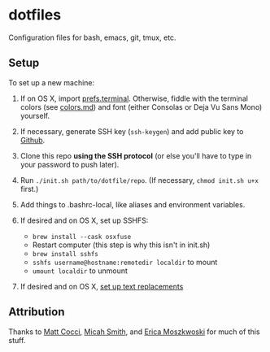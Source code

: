 # dotfiles

Configuration files for bash, emacs, git, tmux, etc.

## Setup

To set up a new machine:

1. If on OS X, import [prefs.terminal](https://github.com/pearlzli/dotfiles/blob/master/prefs.terminal). Otherwise, fiddle with the terminal colors (see [colors.md](https://github.com/pearlzli/dotfiles/blob/master/colors.md)) and font (either Consolas or Deja Vu Sans Mono) yourself.

2. If necessary, generate SSH key (`ssh-keygen`) and add public key to [Github](https://github.com/settings/keys).

3. Clone this repo **using the SSH protocol** (or else you'll have to type in your password to push later).

4. Run `./init.sh path/to/dotfile/repo`. (If necessary, `chmod init.sh u+x` first.)

5. Add things to .bashrc-local, like aliases and environment variables.

6. If desired and on OS X, set up SSHFS:
   * `brew install --cask osxfuse`
   * Restart computer (this step is why this isn't in init.sh)
   * `brew install sshfs`
   * `sshfs username@hostname:remotedir localdir` to mount
   * `umount localdir` to unmount

7. If desired and on OS X, [set up text replacements](https://support.apple.com/guide/mac-help/back-up-and-share-text-replacements-on-mac-mchl2a7bd795/mac)

## Attribution

Thanks to [Matt Cocci](https://github.com/MattCocci/ConfigurationTemplates), [Micah Smith](https://github.com/micahjsmith/dotfiles), and [Erica Moszkwoski](https://github.com/emoszkowski/configFiles) for much of this stuff.
